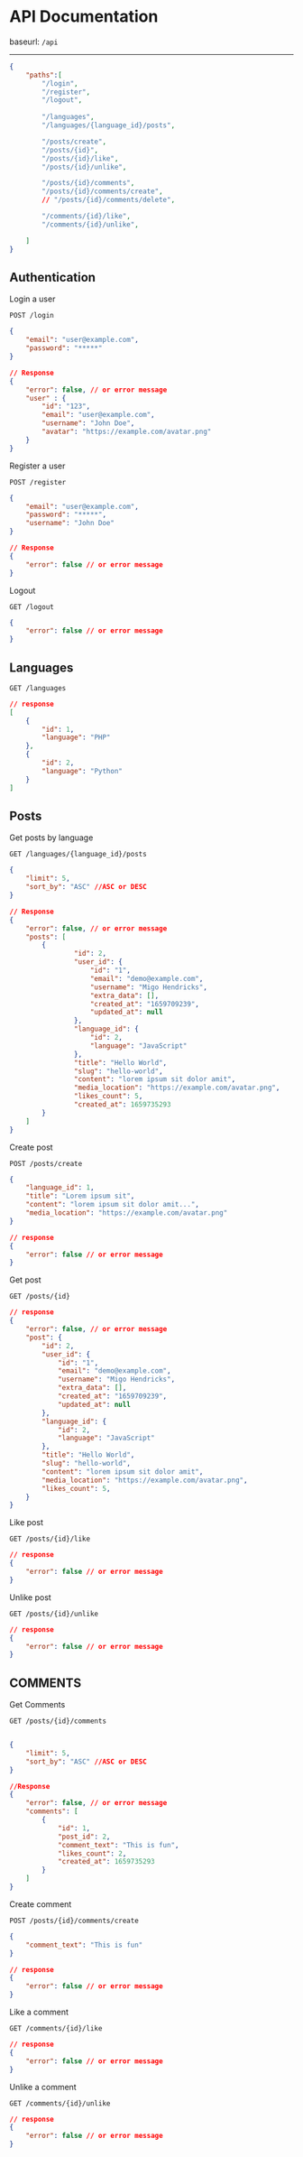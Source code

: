 # API Documentation

baseurl: `/api`
<hr>

```json
{
    "paths":[
        "/login",
        "/register",
        "/logout",
        
        "/languages",
        "/languages/{language_id}/posts",

        "/posts/create",
        "/posts/{id}",
        "/posts/{id}/like",
        "/posts/{id}/unlike",

        "/posts/{id}/comments",
        "/posts/{id}/comments/create",
        // "/posts/{id}/comments/delete",

        "/comments/{id}/like",
        "/comments/{id}/unlike",

    ]
}
```
## Authentication
Login a user

`POST /login`
```json
{
    "email": "user@example.com",
    "password": "*****"
}

// Response
{
    "error": false, // or error message
    "user" : {
        "id": "123",
        "email": "user@example.com",
        "username": "John Doe",
        "avatar": "https://example.com/avatar.png"
    }
}
```

Register a user

`POST /register`
```json
{
    "email": "user@example.com",
    "password": "*****",
    "username": "John Doe"
}

// Response
{
    "error": false // or error message
}
```
Logout

`GET /logout`

```json
{
    "error": false // or error message
}
```
## Languages 
`GET /languages`

```json
// response
[
    {
        "id": 1,
        "language": "PHP"
    },
    {
        "id": 2,
        "language": "Python"
    }
]
```
## Posts

Get posts by language

`GET /languages/{language_id}/posts`

```json
{
    "limit": 5,
    "sort_by": "ASC" //ASC or DESC
}

// Response
{
    "error": false, // or error message
    "posts": [
        {
                "id": 2,
                "user_id": {
                    "id": "1",
                    "email": "demo@example.com",
                    "username": "Migo Hendricks",
                    "extra_data": [],
                    "created_at": "1659709239",
                    "updated_at": null
                },
                "language_id": {
                    "id": 2,
                    "language": "JavaScript"
                },
                "title": "Hello World",
                "slug": "hello-world",
                "content": "lorem ipsum sit dolor amit",
                "media_location": "https://example.com/avatar.png",
                "likes_count": 5,
                "created_at": 1659735293
        }
    ]
}
```

Create post

`POST /posts/create`

```json
{
    "language_id": 1,
    "title": "Lorem ipsum sit",
    "content": "lorem ipsum sit dolor amit...",
    "media_location": "https://example.com/avatar.png"
}

// response
{
    "error": false // or error message
}
```

Get post

`GET /posts/{id}`

```json
// response
{
    "error": false, // or error message
    "post": {
        "id": 2,
        "user_id": {
            "id": "1",
            "email": "demo@example.com",
            "username": "Migo Hendricks",
            "extra_data": [],
            "created_at": "1659709239",
            "updated_at": null
        },
        "language_id": {
            "id": 2,
            "language": "JavaScript"
        },
        "title": "Hello World",
        "slug": "hello-world",
        "content": "lorem ipsum sit dolor amit",
        "media_location": "https://example.com/avatar.png",
        "likes_count": 5,
    }
}
```

Like post

`GET /posts/{id}/like`

```json
// response
{
    "error": false // or error message
}
```

Unlike post

`GET /posts/{id}/unlike`

```json
// response
{
    "error": false // or error message
}
```

## COMMENTS

Get Comments 

`GET /posts/{id}/comments`
```json

{
    "limit": 5,
    "sort_by": "ASC" //ASC or DESC
}

//Response
{
    "error": false, // or error message
    "comments": [
        {
            "id": 1,
            "post_id": 2,
            "comment_text": "This is fun",
            "likes_count": 2,
            "created_at": 1659735293
        }
    ]
}
```

Create comment

`POST /posts/{id}/comments/create`

```json
{
    "comment_text": "This is fun"
}

// response
{
    "error": false // or error message
}
```

Like a comment

`GET /comments/{id}/like`

```json
// response
{
    "error": false // or error message
}
```

Unlike a comment

`GET /comments/{id}/unlike`

```json
// response
{
    "error": false // or error message
}